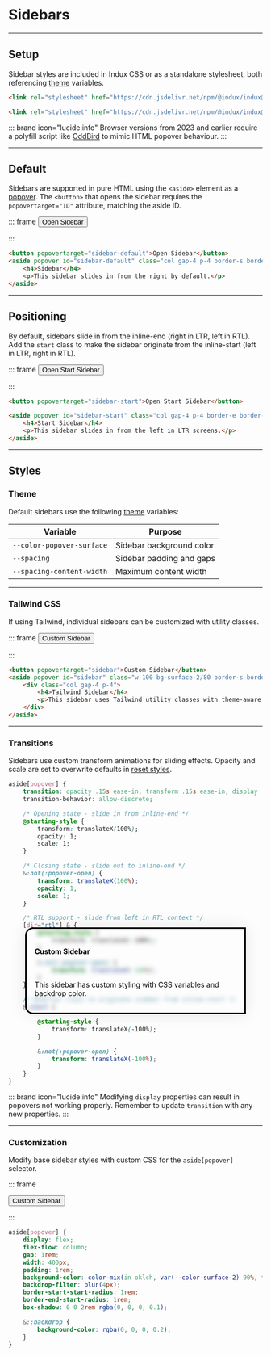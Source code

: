 # Sidebars

---

## Setup

Sidebar styles are included in Indux CSS or as a standalone stylesheet, both referencing [theme](/styles/theme) variables.

<x-code-group copy>

```html "Indux CSS"
<link rel="stylesheet" href="https://cdn.jsdelivr.net/npm/@indux/indux@latest/dist/indux.css" />
```

```html "Standalone"
<link rel="stylesheet" href="https://cdn.jsdelivr.net/npm/@indux/indux@latest/dist/indux.sidebar.css" />
```

</x-code-group>

::: brand icon="lucide:info"
Browser versions from 2023 and earlier require a polyfill script like <a href="https://github.com/oddbird/popover-polyfill" target="_blank">OddBird</a> to mimic HTML popover behaviour.
:::

---

## Default

Sidebars are supported in pure HTML using the `<aside>` element as a <a href="https://developer.mozilla.org/en-US/docs/Web/API/Popover_API" target="_blank">popover</a>. The `<button>` that opens the sidebar requires the `popovertarget="ID"` attribute, matching the aside ID.

::: frame
<button popovertarget="sidebar-default-preview">Open Sidebar</button>
<aside popover id="sidebar-default-preview" class="col gap-4 p-4 border-s border-line">
    <span class="h4">Sidebar</span>
    <p>This sidebar slides in from the right by default.</p>
</aside>
:::

```html copy
<button popovertarget="sidebar-default">Open Sidebar</button>
<aside popover id="sidebar-default" class="col gap-4 p-4 border-s border-line">
    <h4>Sidebar</h4>
    <p>This sidebar slides in from the right by default.</p>
</aside>
```

---

## Positioning

By default, sidebars slide in from the inline-end (right in LTR, left in RTL). Add the `start` class to make the sidebar originate from the inline-start (left in LTR, right in RTL).

::: frame
<button popovertarget="sidebar-start-preview">Open Start Sidebar</button>
<aside popover id="sidebar-start-preview" class="col gap-4 p-4 border-e border-line">
    <span class="h4">Start Sidebar</span>
    <p>This sidebar slides in from the left in LTR screens.</p>
</aside>
:::

```html copy
<button popovertarget="sidebar-start">Open Start Sidebar</button>

<aside popover id="sidebar-start" class="col gap-4 p-4 border-e border-line">
    <h4>Start Sidebar</h4>
    <p>This sidebar slides in from the left in LTR screens.</p>
</aside>
```

---

## Styles

### Theme

Default sidebars use the following [theme](/styles/theme) variables:

| Variable | Purpose |
|----------|----------|
| `--color-popover-surface` | Sidebar background color |
| `--spacing` | Sidebar padding and gaps |
| `--spacing-content-width` | Maximum content width |

---

### Tailwind CSS

If using Tailwind, individual sidebars can be customized with utility classes.

::: frame
<button popovertarget="sidebar-tailwind-preview">Custom Sidebar</button>
<aside popover id="sidebar-tailwind-preview" class="w-100 bg-surface-2/80 border-s border-line rounded-s-2xl backdrop-blur">
    <div class="col gap-4 p-4">
        <h4>Tailwind Sidebar</h4>
        <p>This sidebar uses Tailwind utility classes with theme-aware colors.</p>
    </div>
</aside>
:::

```html copy
<button popovertarget="sidebar">Custom Sidebar</button>
<aside popover id="sidebar" class="w-100 bg-surface-2/80 border-s border-line rounded-s-2xl backdrop-blur">
    <div class="col gap-4 p-4">
        <h4>Tailwind Sidebar</h4>
        <p>This sidebar uses Tailwind utility classes with theme-aware colors.</p>
    </div>
</aside>
```

---

### Transitions

Sidebars use custom transform animations for sliding effects. Opacity and scale are set to overwrite defaults in [reset styles](/styles/reset).

```css
aside[popover] {
    transition: opacity .15s ease-in, transform .15s ease-in, display .15s ease-in;
    transition-behavior: allow-discrete;

    /* Opening state - slide in from inline-end */
    @starting-style {
        transform: translateX(100%);
        opacity: 1;
        scale: 1;
    }

    /* Closing state - slide out to inline-end */
    &:not(:popover-open) {
        transform: translateX(100%);
        opacity: 1;
        scale: 1;
    }

    /* RTL support - slide from left in RTL context */
    [dir="rtl"] & {
        @starting-style {
            transform: translateX(-100%);
        }

        &:not(:popover-open) {
            transform: translateX(-100%);
        }
    }

    /* Modifier class to originate sidebar from inline-start */
    &.start {

        @starting-style {
            transform: translateX(-100%);
        }

        &:not(:popover-open) {
            transform: translateX(-100%);
        }
    }
}
```

::: brand icon="lucide:info"
Modifying `display` properties can result in popovers not working properly.
Remember to update `transition` with any new properties.
:::

---

### Customization

Modify base sidebar styles with custom CSS for the `aside[popover]` selector.

::: frame
<style>
aside[popover].custom {
    display: flex;
    flex-flow: column;
    gap: 1rem;
    width: 400px;
    padding: 1rem;
    background-color: color-mix(in oklch, var(--color-surface-2) 90%, transparent);
    backdrop-filter: blur(4px);
    border-start-start-radius: 1rem;
    border-end-start-radius: 1rem;
    box-shadow: 0 0 2rem rgba(0, 0, 0, 0.1);

    &::backdrop {
        background-color: rgba(0, 0, 0, 0.2);
    }
}
</style>

<button popovertarget="sidebar-custom-preview">Custom Sidebar</button>
<aside popover id="sidebar-custom-preview" class="custom">
    <h4>Custom Sidebar</h4>
    <p>This sidebar has custom styling with CSS variables and backdrop color.</p>
</aside>
:::

```css copy
aside[popover] {
    display: flex;
    flex-flow: column;
    gap: 1rem;
    width: 400px;
    padding: 1rem;
    background-color: color-mix(in oklch, var(--color-surface-2) 90%, transparent);
    backdrop-filter: blur(4px);
    border-start-start-radius: 1rem;
    border-end-start-radius: 1rem;
    box-shadow: 0 0 2rem rgba(0, 0, 0, 0.1);

    &::backdrop {
        background-color: rgba(0, 0, 0, 0.2);
    }
}
```